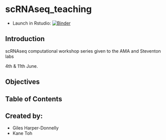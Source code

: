 # scRNAseq_teaching
- Launch in Rstudio: [![Binder](https://mybinder.org/badge_logo.svg)](https://mybinder.org/v2/gh/kane9530/scRNAseq_teaching/master?urlpath=rstudio)

## Introduction
scRNAseq computational workshop series given to the AMA and Steventon labs 

4th & 11th June.

## Objectives

## Table of Contents

## Created by:
- Giles Harper-Donnelly 
- Kane Toh

